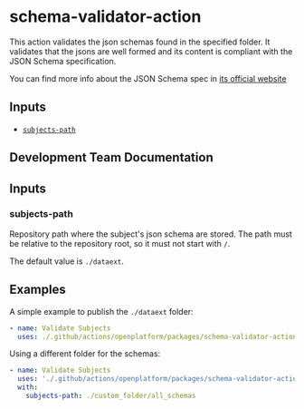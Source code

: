 # schema-validator-action
This action validates the json schemas found in the specified folder. It validates that the jsons are well formed and its content is compliant with the JSON Schema specification.

You can find more info about the JSON Schema spec in [its official website](https://json-schema.org/specification.html)

## Inputs

* [`subjects-path`](#subjects-path)

## Development Team Documentation

## Inputs

### subjects-path
Repository  path where the subject's json schema are stored. The path must be relative to the repository root, so it must not start with `/`.

The default value is `./dataext`.

## Examples

A simple example to publish the `./dataext` folder:
```yaml
- name: Validate Subjects
  uses: ./.github/actions/openplatform/packages/schema-validator-action
```

Using a different folder for the schemas: 
```yaml
- name: Validate Subjects
  uses: './.github/actions/openplatform/packages/schema-validator-action'
  with:
    subjects-path: ./custom_folder/all_schemas
```

